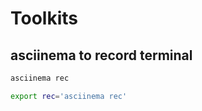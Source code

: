 # Toolkits

## asciinema to record terminal 

```sh
asciinema rec
```

```sh
export rec='asciinema rec'
```

## 